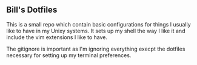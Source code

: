 ## Bill's Dotfiles

This is a small repo which contain basic configurations for things
I usually like to have in my Unixy systems.  It sets up my shell
the way I like it and include the vim extensions I like to have.

The gitignore is important as I'm ignoring everything execpt the 
dotfiles necessary for setting up my terminal preferences.
